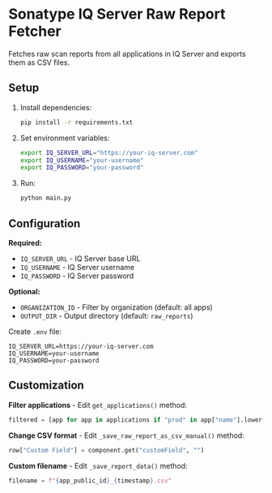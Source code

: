 # Sonatype IQ Server Raw Report Fetcher

Fetches raw scan reports from all applications in IQ Server and exports them as CSV files.

## Setup

1. Install dependencies:

   ```bash
   pip install -r requirements.txt
   ```

2. Set environment variables:

   ```bash
   export IQ_SERVER_URL="https://your-iq-server.com"
   export IQ_USERNAME="your-username"
   export IQ_PASSWORD="your-password"
   ```

3. Run:
   ```bash
   python main.py
   ```

## Configuration

**Required:**

- `IQ_SERVER_URL` - IQ Server base URL
- `IQ_USERNAME` - IQ Server username
- `IQ_PASSWORD` - IQ Server password

**Optional:**

- `ORGANIZATION_ID` - Filter by organization (default: all apps)
- `OUTPUT_DIR` - Output directory (default: `raw_reports`)

Create `.env` file:

```env
IQ_SERVER_URL=https://your-iq-server.com
IQ_USERNAME=your-username
IQ_PASSWORD=your-password
```

## Customization

**Filter applications** - Edit `get_applications()` method:

```python
filtered = [app for app in applications if "prod" in app["name"].lower()]
```

**Change CSV format** - Edit `_save_raw_report_as_csv_manual()` method:

```python
row["Custom Field"] = component.get("customField", "")
```

**Custom filename** - Edit `_save_report_data()` method:

```python
filename = f"{app_public_id}_{timestamp}.csv"
```
